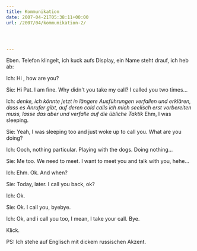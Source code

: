 ```yaml
---
title: Kommunikation
date: 2007-04-21T05:38:11+00:00
url: /2007/04/kommunikation-2/




---
```

Eben. Telefon klingelt, ich kuck aufs Display, ein Name steht drauf, ich heb ab:

Ich: Hi <piep>, how are you?

Sie: Hi Pat. I am fine. Why didn't you take my call? I called you two times...

Ich: _denke, ich könnte jetzt in längere Ausführungen verfallen und erklären, dass es Anrufer gibt, auf deren cold calls ich mich seelisch erst vorbereiten muss, lasse das aber und verfalle auf die übliche Taktik_ Ehm, I was sleeping.

Sie: Yeah, I was sleeping too and just woke up to call you. What are you doing?

Ich: Ooch, nothing particular. Playing with the dogs. Doing nothing...

Sie: Me too. We need to meet. I want to meet you and talk with you, hehe...

Ich: Ehm. Ok. And when?

Sie: Today, later. I call you back, ok?

Ich: Ok.

Sie: Ok. I call you, byebye.

Ich: Ok, and i call you too, I mean, I take your call. Bye.

Klick.

PS: Ich stehe auf Englisch mit dickem russischen Akzent.
